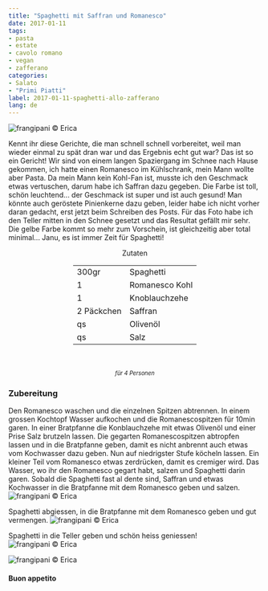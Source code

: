 ```yaml
---
title: "Spaghetti mit Saffran und Romanesco"
date: 2017-01-11
tags:
- pasta
- estate
- cavolo romano
- vegan
- zafferano
categories:
- Salato
- "Primi Piatti"
label: 2017-01-11-spaghetti-allo-zafferano
lang: de
---
```

![](../2017-01-11-spaghetti-allo-zafferano-con-romanesco/header.jpg "frangipani © Erica")

Kennt ihr diese Gerichte, die man schnell schnell vorbereitet, weil man wieder einmal zu spät dran war und das Ergebnis echt gut war? Das ist so ein Gericht! Wir sind von einem langen Spaziergang im Schnee nach Hause gekommen, ich hatte einen Romanesco im Kühlschrank, mein Mann wollte aber Pasta. Da mein Mann kein Kohl-Fan ist, musste ich den Geschmack etwas vertuschen, darum habe ich Saffran dazu gegeben. Die Farbe ist toll, schön leuchtend... der Geschmack ist super und ist auch gesund! Man könnte auch geröstete Pinienkerne dazu geben, leider habe ich nicht vorher daran gedacht, erst jetzt beim Schreiben des Posts. Für das Foto habe ich den Teller mitten in den Schnee gesetzt und das Resultat gefällt mir sehr. Die gelbe Farbe kommt so mehr zum Vorschein, ist gleichzeitig aber total minimal... Janu, es ist immer Zeit für Spaghetti!

<div id="wrapper" style="text-align: center">
  <div id="yourdiv" style="display: inline-block;">
    <div class="ingredients">
      <div class="ingredients-title">Zutaten</div>
      <table>
        <tbody>
          <tr>
            <td>300gr</td>
            <td>Spaghetti</td>
          </tr>
          <tr>
            <td>1</td>
            <td>Romanesco Kohl</td>
          </tr>
          <tr>
            <td>1</td>
            <td>Knoblauchzehe</td>
          </tr>
          <tr>
            <td>2 Päckchen</td>
            <td>Saffran</td>
          </tr>
          <tr>
            <td>qs</td>
            <td>Olivenöl</td>
          </tr>
          <tr>
            <td>qs</td>
            <td>Salz</td>
          </tr>
        </tbody>
      </table>
      <br></br>
      <i class="pull-right" style="font-size: 80%;">für 4 Personen</i>
    </div>
  </div>
</div>


<h3>
  <font color="grey">
    <i class="fa-solid fa-gears"></i>
  </font> Zubereitung
</h3>

Den Romanesco waschen und die einzelnen Spitzen abtrennen. In einem grossen Kochtopf Wasser aufkochen und die Romanescospitzen für 10min garen. In einer Bratpfanne die Konblauchzehe mit etwas Olivenöl und einer Prise Salz brutzeln lassen. Die gegarten Romanescospitzen abtropfen lassen und in die Bratpfanne geben, damit es nicht anbrennt auch etwas vom Kochwasser dazu geben. Nun auf niedrigster Stufe köcheln lassen. Ein kleiner Teil vom Romanesco etwas zerdrücken, damit es cremiger wird. Das Wasser, wo ihr den Romanesco gegart habt, salzen und Spaghetti darin garen. Sobald die Spaghetti fast al dente sind, Saffran und etwas Kochwasser in die Bratpfanne mit dem Romanesco geben und salzen.
![](../2017-01-11-spaghetti-allo-zafferano-con-romanesco/sughetto.jpg "frangipani © Erica")

Spaghetti abgiessen, in die Bratpfanne mit dem Romanesco geben und gut vermengen.
![](../2017-01-11-spaghetti-allo-zafferano-con-romanesco/mantecare.jpg "frangipani © Erica")

Spaghetti in die Teller geben und schön heiss geniessen!
![](../2017-01-11-spaghetti-allo-zafferano-con-romanesco/risultato1.jpg "frangipani © Erica")

![](../2017-01-11-spaghetti-allo-zafferano-con-romanesco/risultato2.jpg "frangipani © Erica")


<h4>Buon appetito
  <font color="red">
    <i class="fa-regular fa-face-smile"></i>
  </font>
</h4>
